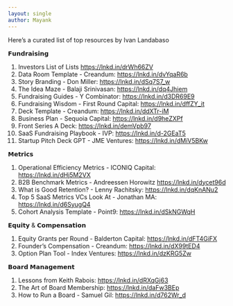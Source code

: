 ```yaml
---
layout: single
author: Mayank
---
```

Here’s a curated list of top resources by Ivan Landabaso 


𝗙𝘂𝗻𝗱𝗿𝗮𝗶𝘀𝗶𝗻𝗴
1. Investors List of Lists
https://lnkd.in/drWh66ZV
2. Data Room Template - Creandum: https://lnkd.in/dvYqaR6b
3. Story Branding - Don Miller: https://lnkd.in/dSq7S7_w
4. The Idea Maze - Balaji Srinivasan: https://lnkd.in/dq4Jhiem
5. Fundraising Guides - Y Combinator: https://lnkd.in/d3DR69E9
6. Fundraising Wisdom - First Round Capital: https://lnkd.in/dffZY_it
7. Deck Template - Creandum: https://lnkd.in/ddXTr-iM
8. Business Plan - Sequoia Capital: https://lnkd.in/d9heZXPf
9. Front Series A Deck: https://lnkd.in/demVpb97
10. SaaS Fundraising Playbook - IVP: https://lnkd.in/d-2GEaT5
11. Startup Pitch Deck GPT - JME Ventures: https://lnkd.in/dMiV5BKw

𝗠𝗲𝘁𝗿𝗶𝗰𝘀
1. Operational Efficiency Metrics - ICONIQ Capital: https://lnkd.in/dHj5M2VX
2. B2B Benchmark Metrics - Andreessen Horowitz https://lnkd.in/dycet96d
3. What is Good Retention? - Lenny Rachitsky: https://lnkd.in/dqKnANu2
4. Top 5 SaaS Metrics VCs Look At - Jonathan MA: https://lnkd.in/d6SyugQ4
5. Cohort Analysis Template - Point9: https://lnkd.in/dSkNGWqH

𝗘𝗾𝘂𝗶𝘁𝘆 & 𝗖𝗼𝗺𝗽𝗲𝗻𝘀𝗮𝘁𝗶𝗼𝗻
1. Equity Grants per Round - Balderton Capital: https://lnkd.in/dFT4GiFX
2. Founder’s Compensation - Creandum: https://lnkd.in/dX99tED4
3. Option Plan Tool - Index Ventures: https://lnkd.in/dzKRG5Zw


𝗕𝗼𝗮𝗿𝗱 𝗠𝗮𝗻𝗮𝗴𝗲𝗺𝗲𝗻𝘁
1. Lessons from Keith Rabois: https://lnkd.in/dRXqGj63
2. The Art of Board Membership: https://lnkd.in/daFw3BEp
3. How to Run a Board - Samuel Gil: https://lnkd.in/d762Wr_d

